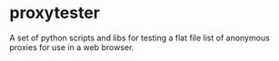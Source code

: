 proxytester
===========

A set of python scripts and libs for testing a flat file list of anonymous proxies for use in a web browser.
